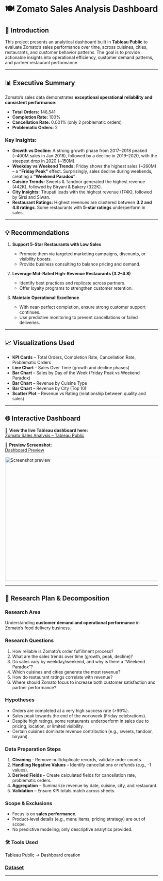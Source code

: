 
# 🍽️ Zomato Sales Analysis Dashboard  

## 📌 Introduction  
This project presents an analytical dashboard built in **Tableau Public** to evaluate Zomato’s sales performance over time, across cuisines, cities, restaurants, and customer behavior patterns. The goal is to provide actionable insights into operational efficiency, customer demand patterns, and partner restaurant performance.  

---

## 📊 Executive Summary  
Zomato’s sales data demonstrates **exceptional operational reliability and consistent performance**:  

- **Total Orders:** 148,541  
- **Completion Rate:** 100%  
- **Cancellation Rate:** 0.001% (only 2 problematic orders)  
- **Problematic Orders:** 2  

### Key Insights:  
- **Growth vs Decline:** A strong growth phase from 2017–2018 peaked (~400M sales in Jan 2018), followed by a decline in 2019–2020, with the steepest drop in 2020 (~150M).  
- **Weekday vs Weekend Trends:** Friday shows the highest sales (~260M) – a **“Friday Peak”** effect. Surprisingly, sales decline during weekends, creating a **“Weekend Paradox”**.  
- **Cuisine Trends:** Sweets & Tandoor generated the highest revenue (442K), followed by Biryani & Bakery (322K).  
- **City Insights:** Tirupati leads with the highest revenue (174K), followed by Sirsi and Siwan.  
- **Restaurant Ratings:** Highest revenues are clustered between **3.2 and 4.8 ratings**. Some restaurants with **5-star ratings** underperform in sales.  

---

## 💡 Recommendations  
1. **Support 5-Star Restaurants with Low Sales**  
   - Promote them via targeted marketing campaigns, discounts, or visibility boosts.  
   - Provide business consulting to balance pricing and demand.  

2. **Leverage Mid-Rated High-Revenue Restaurants (3.2–4.8)**  
   - Identify best practices and replicate across partners.  
   - Offer loyalty programs to strengthen customer retention.  

3. **Maintain Operational Excellence**  
   - With near-perfect completion, ensure strong customer support continues.  
   - Use predictive monitoring to prevent cancellations or failed deliveries.  

---

## 📈 Visualizations Used  
- **KPI Cards** – Total Orders, Completion Rate, Cancellation Rate, Problematic Orders  
- **Line Chart** – Sales Over Time (growth and decline phases)  
- **Bar Chart** – Sales by Day of the Week (Friday Peak vs Weekend Paradox)  
- **Bar Chart** – Revenue by Cuisine Type  
- **Bar Chart** – Revenue by City (Top 10)  
- **Scatter Plot** – Revenue vs Rating (relationship between quality and sales)  

---

## 🌐 Interactive Dashboard  
🔗 **View the live Tableau dashboard here:**  
[Zomato Sales Analysis – Tableau Public](https://public.tableau.com/app/profile/eunice.mukangarambe/viz/zomatoanalysis_17562908135280/Dashboard2)

📸 **Preview Screenshot:**  
[Dashboard Preview](<img width="611" height="408" alt="Screenshot-preview" src="https://github.com/user-attachments/assets/35511683-e6ee-4451-a076-15791fca1fb4" />
)
 
<img width="611" height="408" alt="Screenshot preview" src="https://github.com/user-attachments/assets/484246a9-1d1e-4ff1-8d0a-c6f1902409ee" />

  

---

## 🧩 Research Plan & Decomposition  

### Research Area  
Understanding **customer demand and operational performance** in Zomato’s food delivery business.  

### Research Questions  
1. How reliable is Zomato’s order fulfillment process?  
2. What are the sales trends over time (growth, peak, decline)?  
3. Do sales vary by weekday/weekend, and why is there a “Weekend Paradox”?  
4. Which cuisines and cities generate the most revenue?  
5. How do restaurant ratings correlate with revenue?  
6. Where should Zomato focus to increase both customer satisfaction and partner performance?  

### Hypotheses  
- Orders are completed at a very high success rate (>99%).  
- Sales peak towards the end of the workweek (Friday celebrations).  
- Despite high ratings, some restaurants underperform in sales due to pricing, location, or limited visibility.  
- Certain cuisines dominate revenue contribution (e.g., sweets, tandoor, biryani).  

### Data Preparation Steps  
1. **Cleaning** – Remove null/duplicate records, validate order counts.  
2. **Handling Negative Values** – Identify cancellations or refunds (e.g., -1 values).  
3. **Derived Fields** – Create calculated fields for cancellation rate, problematic orders.  
4. **Aggregation** – Summarize revenue by date, cuisine, city, and restaurant.  
5. **Validation** – Ensure KPI totals match across sheets.  

### Scope & Exclusions  
- Focus is on **sales performance**.  
- Product-level details (e.g., menu items, pricing strategy) are out of scope.  
- No predictive modeling; only descriptive analytics provided.  
### 🛠 Tools Used
Tableau Public → Dashboard creation
### [Dataset](https://practicum-content.s3.us-west-1.amazonaws.com/data-eng/BIA/Dataset/Zomato%20data.zip)
---
